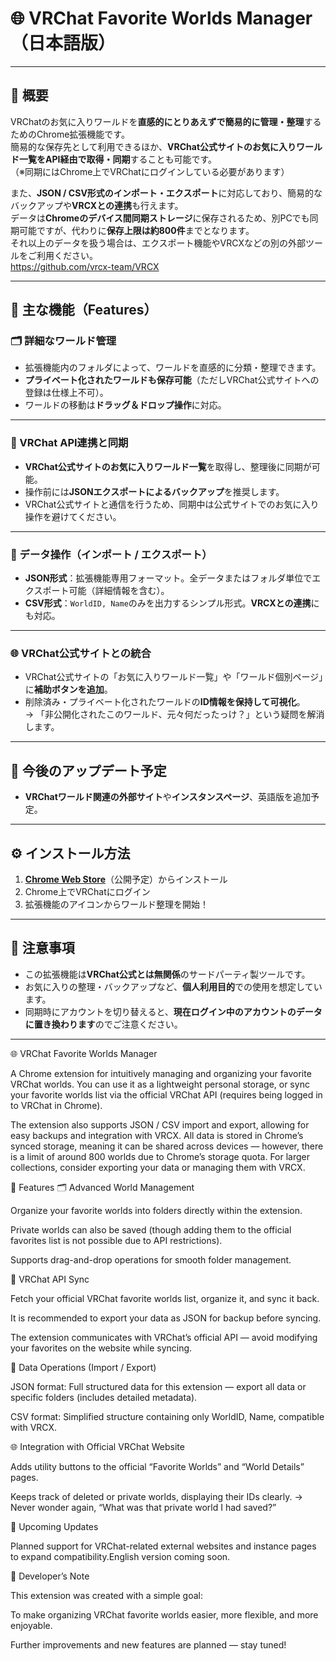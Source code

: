 # 🌐 VRChat Favorite Worlds Manager（日本語版）

---

## 🧩 概要

VRChatのお気に入りワールドを**直感的にとりあえずで簡易的に管理・整理**するためのChrome拡張機能です。  
簡易的な保存先として利用できるほか、**VRChat公式サイトのお気に入りワールド一覧をAPI経由で取得・同期**することも可能です。  
（※同期にはChrome上でVRChatにログインしている必要があります）

また、**JSON / CSV形式のインポート・エクスポート**に対応しており、簡易的なバックアップや**VRCXとの連携**も行えます。  
データは**Chromeのデバイス間同期ストレージ**に保存されるため、別PCでも同期可能ですが、代わりに**保存上限は約800件**までとなります。  
それ以上のデータを扱う場合は、エクスポート機能やVRCXなどの別の外部ツールをご利用ください。  
https://github.com/vrcx-team/VRCX

---

## 🌟 主な機能（Features）

### 🗂 詳細なワールド管理
- 拡張機能内のフォルダによって、ワールドを直感的に分類・整理できます。  
- **プライベート化されたワールドも保存可能**（ただしVRChat公式サイトへの登録は仕様上不可）。  
- ワールドの移動は**ドラッグ＆ドロップ操作**に対応。

---

### 🔁 VRChat API連携と同期
- **VRChat公式サイトのお気に入りワールド一覧**を取得し、整理後に同期が可能。  
- 操作前には**JSONエクスポートによるバックアップ**を推奨します。  
- VRChat公式サイトと通信を行うため、同期中は公式サイトでのお気に入り操作を避けてください。

---

### 💾 データ操作（インポート / エクスポート）
- **JSON形式**：拡張機能専用フォーマット。全データまたはフォルダ単位でエクスポート可能（詳細情報を含む）。  
- **CSV形式**：`WorldID, Name`のみを出力するシンプル形式。**VRCXとの連携**にも対応。

---

### 🌐 VRChat公式サイトとの統合
- VRChat公式サイトの「お気に入りワールド一覧」や「ワールド個別ページ」に**補助ボタンを追加**。  
- 削除済み・プライベート化されたワールドの**ID情報を保持して可視化**。  
  → 「非公開化されたこのワールド、元々何だったっけ？」という疑問を解消します。

---

## 🚀 今後のアップデート予定
- **VRChatワールド関連の外部サイト**や**インスタンスページ**、英語版を追加予定。

---

## ⚙️ インストール方法
1. **[Chrome Web Store](#)**（公開予定）からインストール  
2. Chrome上でVRChatにログイン  
3. 拡張機能のアイコンからワールド整理を開始！

---

## 🧠 注意事項
- この拡張機能は**VRChat公式とは無関係**のサードパーティ製ツールです。  
- お気に入りの整理・バックアップなど、**個人利用目的**での使用を想定しています。  
- 同期時にアカウントを切り替えると、**現在ログイン中のアカウントのデータに置き換わります**のでご注意ください。

---

🌐 VRChat Favorite Worlds Manager

A Chrome extension for intuitively managing and organizing your favorite VRChat worlds.
You can use it as a lightweight personal storage, or sync your favorite worlds list via the official VRChat API (requires being logged in to VRChat in Chrome).

The extension also supports JSON / CSV import and export, allowing for easy backups and integration with VRCX.
All data is stored in Chrome’s synced storage, meaning it can be shared across devices —
however, there is a limit of around 800 worlds due to Chrome’s storage quota.
For larger collections, consider exporting your data or managing them with VRCX.

🌟 Features
🗂 Advanced World Management

Organize your favorite worlds into folders directly within the extension.

Private worlds can also be saved (though adding them to the official favorites list is not possible due to API restrictions).

Supports drag-and-drop operations for smooth folder management.

🔁 VRChat API Sync

Fetch your official VRChat favorite worlds list, organize it, and sync it back.

It is recommended to export your data as JSON for backup before syncing.

The extension communicates with VRChat’s official API — avoid modifying your favorites on the website while syncing.

💾 Data Operations (Import / Export)

JSON format: Full structured data for this extension — export all data or specific folders (includes detailed metadata).

CSV format: Simplified structure containing only WorldID, Name, compatible with VRCX.

🌐 Integration with Official VRChat Website

Adds utility buttons to the official “Favorite Worlds” and “World Details” pages.

Keeps track of deleted or private worlds, displaying their IDs clearly.
→ Never wonder again, “What was that private world I had saved?”

🚀 Upcoming Updates

Planned support for VRChat-related external websites and instance pages to expand compatibility.English version coming soon.

🧩 Developer’s Note

This extension was created with a simple goal:

To make organizing VRChat favorite worlds easier, more flexible, and more enjoyable.

Further improvements and new features are planned — stay tuned!
